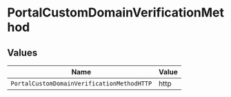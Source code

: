# PortalCustomDomainVerificationMethod


## Values

| Name                                       | Value                                      |
| ------------------------------------------ | ------------------------------------------ |
| `PortalCustomDomainVerificationMethodHTTP` | http                                       |